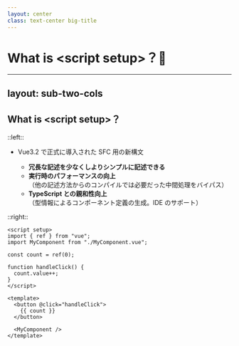 ```yaml
---
layout: center
class: text-center big-title
---
```


<!-- prettier-ignore-end -->

# What is &lt;script setup&gt;？🤔

<!-- prettier-ignore-start -->

---
layout: sub-two-cols
---

<!-- prettier-ignore-end -->

## What is &lt;script setup&gt;？

::left::

- Vue3.2 で正式に導入された SFC 用の新構文

  - **冗長な記述を少なくしよりシンプルに記述できる**
  - **実行時のパフォーマンスの向上**  
    （他の記述方法からのコンパイルでは必要だった中間処理をバイパス）
  - **TypeScript との親和性向上**  
     （型情報によるコンポーネント定義の生成。IDE のサポート）

::right::

```vue
<script setup>
import { ref } from "vue";
import MyComponent from "./MyComponent.vue";

const count = ref(0);

function handleClick() {
  count.value++;
}
</script>

<template>
  <button @click="handleClick">
    {{ count }}
  </button>

  <MyComponent />
</template>
```
